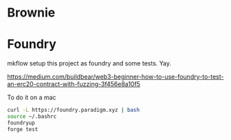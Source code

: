 # Brownie

# Foundry

mkflow setup this project as foundry and some tests.  Yay. 

https://medium.com/buildbear/web3-beginner-how-to-use-foundry-to-test-an-erc20-contract-with-fuzzing-3f456e8a10f5

To do it on a mac

```bash
curl -L https://foundry.paradigm.xyz | bash
source ~/.bashrc
foundryup
forge test


```

